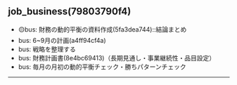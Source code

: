 job_business(79803790f4)
---

- 🟡bus: 財務の動的平衡の資料作成(5fa3dea744)::結論まとめ
- bus: 6~9月の計画(a4ff94cf4a)
- bus: 戦略を整理する
- bus: 財務計画書(8e4bc69413)（長期見通し・事業継続性・品目設定）
- bus: 毎月の月初の動的平衡チェック・勝ちパターンチェック

---

